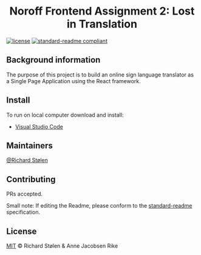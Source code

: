 <div align="center">
    <h1>Noroff Frontend Assignment 2: Lost in Translation</h1>
    
</div>

[![license](https://img.shields.io/badge/License-MIT-green.svg)](LICENSE)
[![standard-readme compliant](https://img.shields.io/badge/readme%20style-standard-brightgreen.svg?style=flat-square)](https://github.com/RichardLitt/standard-readme)

## Background information
The purpose of this project is to build an online sign language translator as a Single Page Application using the React framework.

## Install
To run on local computer download and install: 
* [Visual Studio Code](https://code.visualstudio.com/download)

## Maintainers

[@Richard Stølen](https://gitlab.com/richardstolen) 

## Contributing

PRs accepted.

Small note: If editing the Readme, please conform to the [standard-readme](https://github.com/RichardLitt/standard-readme) specification.

## License

[MIT](../LICENSE) © Richard Stølen & Anne Jacobsen Rike
